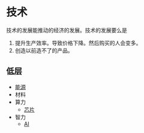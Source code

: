 # 技术
技术的发展能推动的经济的发展。技术的发展要么是
1. 提升生产效率。导致价格下降。然后购买的人会变多。
2. 创造以前造不了的产品。

## 低层
* [能源](./base/energy/readme.md)
* 材料
* 算力
  * [芯片](./base/computing/chip.md)
* 智力
  * [AI](./base/ai/readme.md)
  